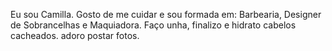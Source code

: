 Eu sou Camilla.
Gosto de me cuidar e sou formada em:
Barbearia, Designer de Sobrancelhas e Maquiadora.
Faço unha, finalizo e hidrato cabelos cacheados.
adoro postar fotos.
<!---
millavic/millavic is a ✨ special ✨ repository because its `README.md` (this file) appears on your GitHub profile.
You can click the Preview link to take a look at your changes.
--->
